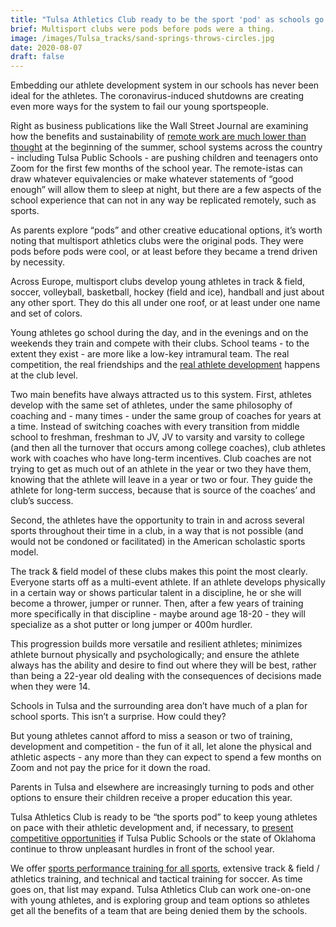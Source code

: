```yaml
---
title: "Tulsa Athletics Club ready to be the sport 'pod' as schools go AWOL"
brief: Multisport clubs were pods before pods were a thing.
image: /images/Tulsa_tracks/sand-springs-throws-circles.jpg
date: 2020-08-07
draft: false
---
```

Embedding our athlete development system in our schools has never been ideal for the athletes. The coronavirus-induced shutdowns are creating even more ways for the system to fail our young sportspeople.

Right as business publications like the Wall Street Journal are examining how the benefits and sustainability of [remote work are much lower than thought](https://www.wsj.com/articles/companies-start-to-think-remote-work-isnt-so-great-after-all-11595603397) at the beginning of the summer, school systems across the country - including Tulsa Public Schools - are pushing children and teenagers onto Zoom for the first few months of the school year. The remote-istas can draw whatever equivalencies or make whatever statements of “good enough” will allow them to sleep at night, but there are a few aspects of the school experience that can not in any way be replicated remotely, such as sports.

As parents explore “pods” and other creative educational options, it’s worth noting that multisport athletics clubs were the original pods. They were pods before pods were cool, or at least before they became a trend driven by necessity.

Across Europe, multisport clubs develop young athletes in track & field, soccer, volleyball, basketball, hockey (field and ice), handball and just about any other sport. They do this all under one roof, or at least under one name and set of colors.

Young athletes go school during the day, and in the evenings and on the weekends they train and compete with their clubs. School teams - to the extent they exist - are more like a low-key intramural team. The real competition, the real friendships and the [real athlete development](https://www.hmmrmedia.com/tag/long-term-athlete-development/) happens at the club level.

Two main benefits have always attracted us to this system. First, athletes develop with the same set of athletes, under the same philosophy of coaching and - many times - under the same group of coaches for years at a time. Instead of switching coaches with every transition from middle school to freshman, freshman to JV, JV to varsity and varsity to college (and then all the turnover that occurs among college coaches), club athletes work with coaches who have long-term incentives. Club coaches are not trying to get as much out of an athlete in the year or two they have them, knowing that the athlete will leave in a year or two or four. They guide the athlete for long-term success, because that is source of the coaches’ and club’s success.

Second, the athletes have the opportunity to train in and across several sports throughout their time in a club, in a way that is not possible (and would not be condoned or facilitated) in the American scholastic sports model. 

The track & field model of these clubs makes this point the most clearly. Everyone starts off as a multi-event athlete. If an athlete develops physically in a certain way or shows particular talent in a discipline, he or she will become a thrower, jumper or runner. Then, after a few years of training more specifically in that discipline - maybe around age 18-20 - they will specialize as a shot putter or long jumper or 400m hurdler. 

This progression builds more versatile and resilient athletes; minimizes athlete burnout physically and psychologically; and ensure the athlete always has the ability and desire to find out where they will be best, rather than being a 22-year old dealing with the consequences of decisions made when they were 14. 

Schools in Tulsa and the surrounding area don’t have much of a plan for school sports. This isn’t a surprise. How could they? 

But young athletes cannot afford to miss a season or two of training, development and competition - the fun of it all, let alone the physical and athletic aspects - any more than they can expect to spend a few months on Zoom and not pay the price for it down the road.

Parents in Tulsa and elsewhere are increasingly turning to pods and other options to ensure their children receive a proper education this year. 

Tulsa Athletics Club is ready to be “the sports pod” to keep young athletes on pace with their athletic development and, if necessary, to [present competitive opportunities](https://tulsaathleticsclub.com/blog/what-if-no-tulsa-cross-country/) if Tulsa Public Schools or the state of Oklahoma continue to throw unpleasant hurdles in front of the school year.

We offer [sports performance training for all sports](https://tulsaathleticsclub.com/athletic-performance/), extensive track & field / athletics training, and technical and tactical training for soccer. As time goes on, that list may expand. Tulsa Athletics Club can work one-on-one with young athletes, and is exploring group and team options so athletes get all the benefits of a team that are being denied them by the schools.

